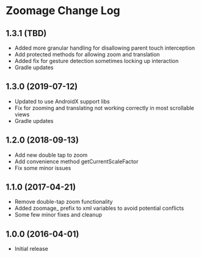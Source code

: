 # Zoomage Change Log

## 1.3.1 (TBD)
- Added more granular handling for disallowing parent touch interception
- Add protected methods for allowing zoom and translation
- Added fix for gesture detection sometimes locking up interaction
- Gradle updates

## 1.3.0 (2019-07-12)
- Updated to use AndroidX support libs
- Fix for zooming and translating not working correctly in most scrollable views
- Gradle updates

## 1.2.0 (2018-09-13)
- Add new double tap to zoom
- Add convenience method getCurrentScaleFactor
- Fix some minor issues

## 1.1.0 (2017-04-21)
- Remove double-tap zoom functionality
- Added zoomage_ prefix to xml variables to avoid potential conflicts
- Some few minor fixes and cleanup

## 1.0.0 (2016-04-01)
- Initial release
